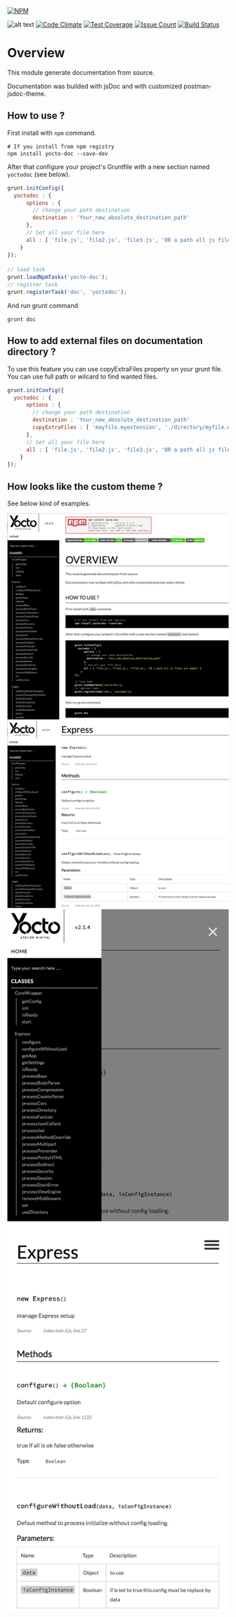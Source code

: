 [![NPM](https://nodei.co/npm/yocto-doc.png?downloads=true&downloadRank=true&stars=true)](https://nodei.co/npm/yocto-doc/)

![alt text](https://david-dm.org/yoctore/yocto-doc.svg "Dependencies Status")
[![Code Climate](https://codeclimate.com/github/yoctore/yocto-doc/badges/gpa.svg)](https://codeclimate.com/github/yoctore/yocto-doc)
[![Test Coverage](https://codeclimate.com/github/yoctore/yocto-doc/badges/coverage.svg)](https://codeclimate.com/github/yoctore/yocto-doc/coverage)
[![Issue Count](https://codeclimate.com/github/yoctore/yocto-doc/badges/issue_count.svg)](https://codeclimate.com/github/yoctore/yocto-doc)
[![Build Status](https://travis-ci.org/yoctore/yocto-doc.svg?branch=master)](https://travis-ci.org/yoctore/yocto-doc)

# Overview

This module generate documentation from source.

Documentation was builded with jsDoc and with customized postman-jsdoc-theme.

## How to use ?

First install with `npm` command.

```shell
# If you install from npm registry
npm install yocto-doc --save-dev
```

After that configure your project's Gruntfile with a new section named `yoctodoc` (see below).

```js
grunt.initConfig({
  yoctodoc : {
      options : {
        // change your path destination
        destination : 'Your_new_absolute_destination_path'
      },
      // Set all your file here
      all : [ 'file.js', 'file2.js', 'file3.js', 'OR a path all js files are added' ]
    }
});

// load task
grunt.loadNpmTasks('yocto-doc');
// register task
grunt.registerTask('doc', 'yoctodoc');
```

And run grunt command

```shell
grunt doc
```

## How to add external files on documentation directory ?

To use this feature you can use copyExtraFiles property on your grunt file.
You can use full path or wilcard to find wanted files.

```js
grunt.initConfig({
  yoctodoc : {
      options : {
        // change your path destination
        destination : 'Your_new_absolute_destination_path'
        copyExtraFiles : [ 'mayfile.myextension', './directory/myfile.extension', './directory/*.js' ]
      },
      // Set all your file here
      all : [ 'file.js', 'file2.js', 'file3.js', 'OR a path all js files are added' ]
    }
});
```

## How looks like the custom theme ?

See below kind of examples.

![Screen One](https://raw.githubusercontent.com/yoctore/yocto-doc/master/docs/extras/Capture-1.png)
![Screen Two](https://raw.githubusercontent.com/yoctore/yocto-doc/master/docs/extras/Capture-2.png)
![Screen Three](https://raw.githubusercontent.com/yoctore/yocto-doc/master/docs/extras/Capture-3.png)
![Screen Four](https://raw.githubusercontent.com/yoctore/yocto-doc/master/docs/extras/Capture-4.png)